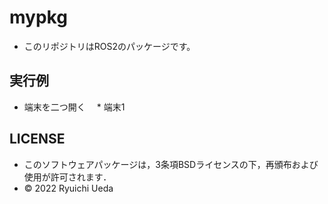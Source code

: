 # mypkg
 * このリポジトリはROS2のパッケージです。
 
 ## 実行例
 * 端末を二つ開く
 　* 端末1
 
 ## LICENSE

 * このソフトウェアパッケージは，3条項BSDライセンスの下，再頒布および使用が許可されます．
 * © 2022 Ryuichi Ueda
